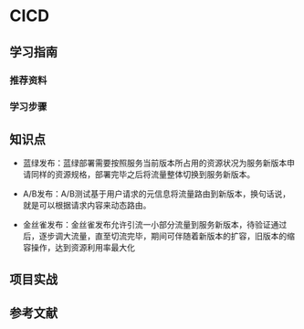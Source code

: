 # CICD

## 学习指南

### 推荐资料

### 学习步骤

## 知识点

* 蓝绿发布：蓝绿部署需要按照服务当前版本所占用的资源状况为服务新版本申请同样的资源规格，部署完毕之后将流量整体切换到服务新版本。

* A/B发布：A/B测试基于用户请求的元信息将流量路由到新版本，换句话说，就是可以根据请求内容来动态路由。

* 金丝雀发布：金丝雀发布允许引流一小部分流量到服务新版本，待验证通过后，逐步调大流量，直至切流完毕，期间可伴随着新版本的扩容，旧版本的缩容操作，达到资源利用率最大化

## 项目实战

## 参考文献
